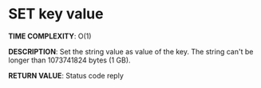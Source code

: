 # SET key value #

**TIME COMPLEXITY**:
O(1)

**DESCRIPTION**:
Set the string value as value of the key. The string can't be longer than
1073741824 bytes (1 GB).

**RETURN VALUE**:
Status code reply

